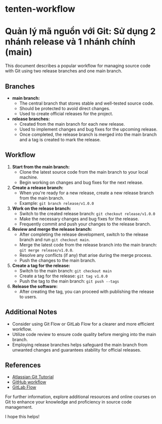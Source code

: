 # tenten-workflow

# Quản lý mã nguồn với Git: Sử dụng 2 nhánh release và 1 nhánh chính (main)

This document describes a popular workflow for managing source code with Git using two release branches and one main branch.

## Branches

* **main branch:**
    * The central branch that stores stable and well-tested source code.
    * Should be protected to avoid direct changes.
    * Used to create official releases for the project.
* **release branches:**
    * Created from the main branch for each new release.
    * Used to implement changes and bug fixes for the upcoming release.
    * Once completed, the release branch is merged into the main branch and a tag is created to mark the release.

## Workflow

1. **Start from the main branch:**
    * Clone the latest source code from the main branch to your local machine.
    * Begin working on changes and bug fixes for the next release.
2. **Create a release branch:**
    * When you're ready for a new release, create a new release branch from the main branch.
    * Example: `git branch release/v1.0.0`
3. **Work on the release branch:**
    * Switch to the created release branch: `git checkout release/v1.0.0`
    * Make the necessary changes and bug fixes for the release.
    * Frequently commit and push your changes to the release branch.
4. **Review and merge the release branch:**
    * After completing the release development, switch to the release branch and run `git checkout main`.
    * Merge the latest code from the release branch into the main branch: `git merge release/v1.0.0`.
    * Resolve any conflicts (if any) that arise during the merge process.
    * Push the changes to the main branch.
5. **Create a tag for the release:**
    * Switch to the main branch: `git checkout main`
    * Create a tag for the release: `git tag v1.0.0`
    * Push the tag to the main branch: `git push --tags`
6. **Release the software:**
    * After creating the tag, you can proceed with publishing the release to users.

##  Additional Notes

* Consider using Git Flow or GitLab Flow for a clearer and more efficient workflow.
* Utilize code review to ensure code quality before merging into the main branch.
* Employing release branches helps safeguard the main branch from unwanted changes and guarantees stability for official releases. 

## References

* [Atlassian Git Tutorial](https://www.atlassian.com/git/tutorials/comparing-workflows)
* [GitHub workflow](https://docs.github.com/en/get-started/using-github/github-flow)
* [GitLab Flow](https://about.gitlab.com/topics/version-control/what-is-gitlab-flow/)

For further information, explore additional resources and online courses on Git to enhance your knowledge and proficiency in source code management.

I hope this helps!
